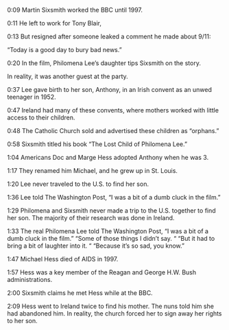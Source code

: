0:09	Martin Sixsmith worked  the BBC until 1997.

0:11	He left to work for Tony Blair, 

0:13	But resigned after someone leaked a comment he made about 9/11:

“Today is a good day to bury bad news.”

0:20	 In the film, Philomena Lee’s daughter tips Sixsmith on the story. 

In reality, it was another guest at the party. 

0:37	Lee gave birth to her son, Anthony, in an Irish convent as an unwed teenager in 1952. 

0:47 	Ireland had many of these convents, where mothers worked with little access to their children.

0:48	The Catholic Church sold and advertised these children as “orphans.”

0:58	Sixsmith titled his book “The Lost Child of Philomena Lee.”

1:04	Americans Doc and Marge Hess adopted Anthony when he was 3. 

1:17	They renamed him Michael, and he grew up in St. Louis. 

1:20	Lee never traveled to the U.S. to find her son. 

1:36	Lee told The Washington Post,
“I was a bit of a dumb cluck in the film.” 

1:29	Philomena and Sixsmith never made a trip to the U.S. together to find her son. 
The majority of their research was done in Ireland. 

1:33	The real Philomena Lee told The Washington Post, “I was a bit of a dumb cluck in the film.” 
“Some of those things I didn’t say. “
“But it had to bring a bit of laughter into it. “
“Because it’s so sad, you know.” 

1:47	Michael Hess died of AIDS in 1997.

1:57	Hess was a key member of the Reagan and George H.W. Bush administrations. 

2:00	Sixsmith claims he met Hess while at the BBC. 

2:09	Hess went to Ireland twice to find his mother.
 The nuns told him she had abandoned him. 
In reality, the church forced her to sign away her rights to her son.